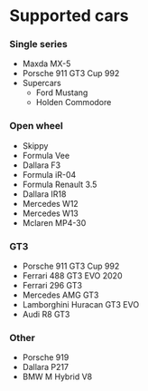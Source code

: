 # Supported cars

### Single series

* Maxda MX-5
* Porsche 911 GT3 Cup 992
* Supercars
  * Ford Mustang
  * Holden Commodore

### Open wheel

* Skippy
* Formula Vee
* Dallara F3
* Formula iR-04
* Formula Renault 3.5
* Dallara IR18
* Mercedes W12
* Mercedes W13
* Mclaren MP4-30

### GT3

* Porsche 911 GT3 Cup 992
* Ferrari 488 GT3 EVO 2020
* Ferrari 296 GT3
* Mercedes AMG GT3
* Lamborghini Huracan GT3 EVO
* Audi R8 GT3

### Other

* Porsche 919&#x20;
* Dallara P217
* BMW M Hybrid V8

